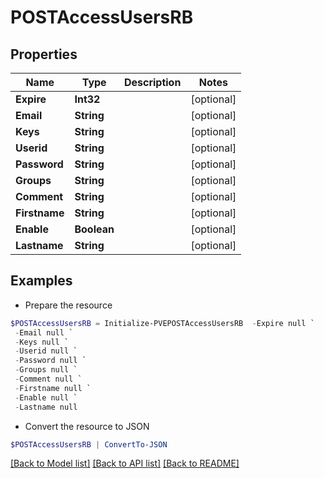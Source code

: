 # POSTAccessUsersRB
## Properties

Name | Type | Description | Notes
------------ | ------------- | ------------- | -------------
**Expire** | **Int32** |  | [optional] 
**Email** | **String** |  | [optional] 
**Keys** | **String** |  | [optional] 
**Userid** | **String** |  | [optional] 
**Password** | **String** |  | [optional] 
**Groups** | **String** |  | [optional] 
**Comment** | **String** |  | [optional] 
**Firstname** | **String** |  | [optional] 
**Enable** | **Boolean** |  | [optional] 
**Lastname** | **String** |  | [optional] 

## Examples

- Prepare the resource
```powershell
$POSTAccessUsersRB = Initialize-PVEPOSTAccessUsersRB  -Expire null `
 -Email null `
 -Keys null `
 -Userid null `
 -Password null `
 -Groups null `
 -Comment null `
 -Firstname null `
 -Enable null `
 -Lastname null
```

- Convert the resource to JSON
```powershell
$POSTAccessUsersRB | ConvertTo-JSON
```

[[Back to Model list]](../README.md#documentation-for-models) [[Back to API list]](../README.md#documentation-for-api-endpoints) [[Back to README]](../README.md)

